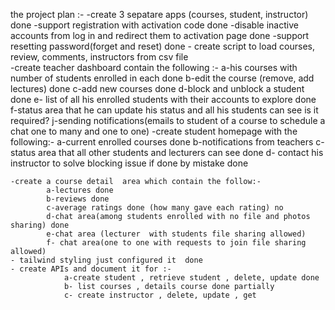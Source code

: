 the project plan :-
    -create 3 sepatare apps  (courses, student, instructor) done
    -support registration with activation code done
    -disable inactive accounts from log in and redirect them to activation page   done 
    -support resetting password(forget and reset) done 
    - create script to load courses, review, comments, instructors from csv file  
    -create teacher dashboard contain the following :-
            a-his courses with number of students enrolled in each done
            b-edit the course (remove, add lectures) done 
            c-add new courses done 
            d-block and unblock a student  done 
            e- list of all his enrolled students with their accounts to explore done 
            f-status area that he can update his status and all his students can see is it required?
            j-sending notifications(emails to student of a course to schedule a chat one to many and one to one)
    -create student homepage with the following:-
            a-current enrolled courses done 
            b-notifications from teachers
            c-status area that all other students and lecturers can see    done 
            d- contact his instructor to solve blocking issue if done by mistake done 
            
    -create a course detail  area which contain the follow:-
            a-lectures done 
            b-reviews done 
            c-average ratings done (how many gave each rating) no 
            d-chat area(among students enrolled with no file and photos sharing) done 
            e-chat area (lecturer  with students file sharing allowed)
            f- chat area(one to one with requests to join file sharing allowed) 
    - tailwind styling just configured it  done 
    - create APIs and document it for :-
                a-create student , retrieve student , delete, update done 
                b- list courses , details course done partially
                c- create instructor , delete, update , get  

